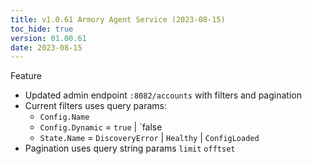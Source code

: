 ```yaml
---
title: v1.0.61 Armory Agent Service (2023-08-15)
toc_hide: true
version: 01.00.61
date: 2023-08-15
---
```


Feature
* Updated admin endpoint `:8082/accounts` with filters and pagination
* Current filters uses query params:
  * `Config.Name`
  * `Config.Dynamic`  = `true` | `false
  * `State.Name` = `DiscoveryError` | `Healthy` | `ConfigLoaded`
* Pagination uses query string params `limit` `offtset`
